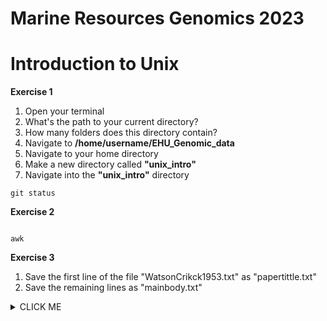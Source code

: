 # Marine Resources Genomics 2023


# Introduction to Unix

**Exercise 1**

1. Open your terminal
2. What's the path to your current directory?
3. How many folders does this directory contain?
4. Navigate to **/home/username/EHU_Genomic_data**
5. Navigate to your home directory
6. Make a new directory called **"unix_intro"**
7. Navigate into the **"unix_intro"** directory
````
git status

````

**Exercise 2**

````

awk

````
**Exercise 3**
1) Save the first line of the file "WatsonCrikck1953.txt" as "papertittle.txt"
2) Save the remaining lines as "mainbody.txt"

<details><summary>CLICK ME</summary>
<p>
````
head -1 WatsonCrick1953.txt > papertitle.txt
tail -n +2 WatsonCrick1953.txt > mainbody.txt
</p>
</details>
